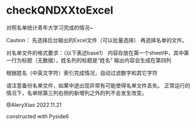 # checkQNDXXtoExcel
对照名单统计青年大学习完成的情况~

Caution：
先选择后台输出的Excel文件（可以批量选择）
再选择名单的文件。

对名单文件的格式要求：（以下表述base1）
  内容存放在第一个sheet中，其中第一行为标题（无数据），姓名列的标题是“姓名”
  输出内容会生成在第四列

根据姓名（中英文字符）索引完成情况，自动过滤数字和其它字符

请注意备份名单文件，如果中途出现异常有可能使得名单文件丢失。
正常运行的情况下，名单除第三列右侧的新增列之外的列不会发生改变。

@AleryXiao
2022.11.21

constructed with Pyside6
